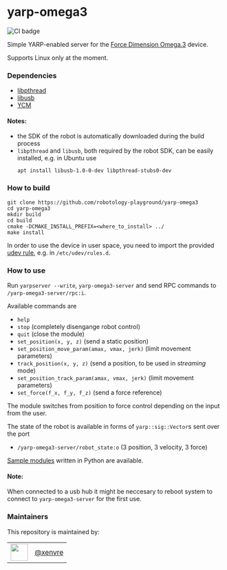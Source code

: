 yarp-omega3
======================

![CI badge](https://github.com/robotology-playground/yarp-omega3/workflows/C++%20CI%20Workflow/badge.svg)

Simple YARP-enabled server for the [Force Dimension Omega.3](https://www.forcedimension.com/products/omega) device.

Supports Linux only at the moment.

### Dependencies

- [libpthread](https://www.gnu.org/software/hurd/libpthread.html)
- [libusb](https://libusb.info/)
- [YCM](https://github.com/robotology/ycm)

#### Notes:
- the SDK of the robot is automatically downloaded during the build process
- `libpthread` and `libusb`, both required by the robot SDK, can be easily installed, e.g. in Ubuntu use
   ```
   apt install libusb-1.0-0-dev libpthread-stubs0-dev
   ```

### How to build

```
git clone https://github.com/robotology-playground/yarp-omega3
cd yarp-omega3
mkdir build
cd build
cmake -DCMAKE_INSTALL_PREFIX=<where_to_install> ../
make install
```

In order to use the device in user space, you need to import the provided [udev rule](config/99-omega3-libusb.rules), e.g. in `/etc/udev/rules.d`.

### How to use

Run `yarpserver --write`, `yarp-omega3-server` and send RPC commands to `/yarp-omega3-server/rpc:i`.

Available commands are
- `help`
- `stop` (completely disengange robot control)
- `quit` (close the module)
- `set_position(x, y, z)` (send a static position)
- `set_position_move_param(amax, vmax, jerk)` (limit movement parameters)
- `track_position(x, y, z)` (send a position, to be used in _streaming_ mode)
- `set_position_track_param(amax, vmax, jerk)` (limit movement parameters)
- `set_force(f_x, f_y, f_z)` (send a force reference)

The module switches from position to force control depending on the input from the user.

The state of the robot is available in forms of `yarp::sig::Vector`s sent over the port
- `/yarp-omega3-server/robot_state:o` (3 position, 3 velocity, 3 force)

[Sample modules](src/samples/python) written in Python are available.

#### Note:
When connected to a usb hub it might be neccesary to reboot system to connect to `yarp-omega3-server` for the first use.

### Maintainers

This repository is maintained by:

| | |
|:---:|:---:|
| [<img src="https://github.com/xenvre.png" width="40">](https://github.com/xenvre) | [@xenvre](https://github.com/xenvre) |
